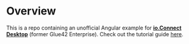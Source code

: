 # Overview

This is a repo containing an unofficial Angular example for [**io.Connect Desktop**](https://interop.io/products/io-connect/) (former Glue42 Enterprise). 
Check out the tutorial guide [here](./guides/03_angular/angular.md).